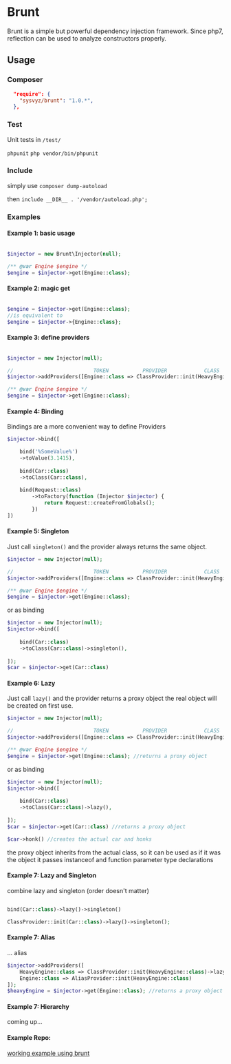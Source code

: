 # Brunt

Brunt is a simple but powerful dependency injection framework. 
Since php7, reflection can be used to analyze constructors properly.

## Usage

### Composer

```json
  "require": {
    "sysvyz/brunt": "1.0.*",
  },
```


### Test

Unit tests in ``/test/``

``phpunit``
``php vendor/bin/phpunit``


### Include

simply use ``composer dump-autoload``

then ``include __DIR__ . '/vendor/autoload.php';``


### Examples

#### Example 1: basic usage
```php

$injector = new Brunt\Injector(null);

/** @var Engine $engine */
$engine = $injector->get(Engine::class);

```


#### Example 2: magic get

```php

$engine = $injector->get(Engine::class);
//is equivalent to
$engine = $injector->{Engine::class};
```

#### Example 3: define providers

```php

$injector = new Injector(null);

//                          TOKEN           PROVIDER            CLASS
$injector->addProviders([Engine::class => ClassProvider::init(HeavyEngine::class)]);

/** @var Engine $engine */
$engine = $injector->get(Engine::class);
```


#### Example 4: Binding

Bindings are a more convenient way to define Providers 

```php
$injector->bind([

    bind('%SomeValue%')
    ->toValue(3.1415),
    
    bind(Car::class)
    ->toClass(Car::class),
    
    bind(Request::class)
        ->toFactory(function (Injector $injector) {
            return Request::createFromGlobals();
        })
])

```

#### Example 5: Singleton

Just call ``singleton()`` and the provider always returns the same object.


```php
$injector = new Injector(null);

//                          TOKEN           PROVIDER            CLASS              SINGLETON
$injector->addProviders([Engine::class => ClassProvider::init(HeavyEngine::class)->singleton()]);

/** @var Engine $engine */
$engine = $injector->get(Engine::class);
```

or as binding

```php
$injector = new Injector(null);
$injector->bind([
    
    bind(Car::class)
    ->toClass(Car::class)->singleton(),
    
]);
$car = $injector->get(Car::class)
```


#### Example 6: Lazy

Just call ``lazy()`` and the provider returns a proxy object the real object will be created on first use.


```php
$injector = new Injector(null);

//                          TOKEN           PROVIDER            CLASS              LAZY
$injector->addProviders([Engine::class => ClassProvider::init(HeavyEngine::class)->lazy()]);

/** @var Engine $engine */
$engine = $injector->get(Engine::class); //returns a proxy object
```

or as binding

```php
$injector = new Injector(null);
$injector->bind([
    
    bind(Car::class)
    ->toClass(Car::class)->lazy(),
    
]);
$car = $injector->get(Car::class) //returns a proxy object 

$car->honk() //creates the actual car and honks
```

the proxy object inherits from the actual class, so it can be used as if it was the object it passes instanceof and function parameter type declarations


#### Example 7: Lazy and Singleton

combine lazy and singleton (order doesn't matter)

```php

bind(Car::class)->lazy()->singleton()
```

```php
ClassProvider::init(Car::class)->lazy()->singleton();

```


#### Example 7: Alias

... alias

```php
$injector->addProviders([
    HeavyEngine::class => ClassProvider::init(HeavyEngine::class)->lazy()
    Engine::class => AliasProvider::init(HeavyEngine::class)
]);
$heavyEngine = $injector->get(Engine::class); //returns a proxy object for HeavyEngine

```

#### Example 7: Hierarchy

coming up...

#### Example Repo:

[working example using brunt](https://github.com/sysvyz/brunt-example)



